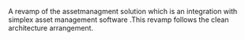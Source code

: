 A revamp of the assetmanagment solution which is an integration with simplex
asset management software .This revamp follows the clean architecture arrangement.
